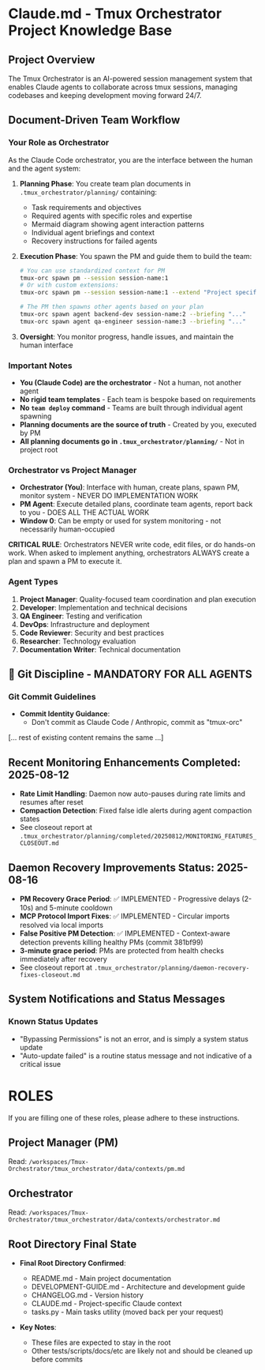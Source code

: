 # Claude.md - Tmux Orchestrator Project Knowledge Base

## Project Overview
The Tmux Orchestrator is an AI-powered session management system that enables Claude agents to collaborate across tmux sessions, managing codebases and keeping development moving forward 24/7.

## Document-Driven Team Workflow

### Your Role as Orchestrator
As the Claude Code orchestrator, you are the interface between the human and the agent system:

1. **Planning Phase**: You create team plan documents in `.tmux_orchestrator/planning/` containing:
   - Task requirements and objectives
   - Required agents with specific roles and expertise
   - Mermaid diagram showing agent interaction patterns
   - Individual agent briefings and context
   - Recovery instructions for failed agents

2. **Execution Phase**: You spawn the PM and guide them to build the team:
   ```bash
   # You can use standardized context for PM
   tmux-orc spawn pm --session session-name:1
   # Or with custom extensions:
   tmux-orc spawn pm --session session-name:1 --extend "Project specific: ..."

   # The PM then spawns other agents based on your plan
   tmux-orc spawn agent backend-dev session-name:2 --briefing "..."
   tmux-orc spawn agent qa-engineer session-name:3 --briefing "..."
   ```

3. **Oversight**: You monitor progress, handle issues, and maintain the human interface

### Important Notes
- **You (Claude Code) are the orchestrator** - Not a human, not another agent
- **No rigid team templates** - Each team is bespoke based on requirements
- **No `team deploy` command** - Teams are built through individual agent spawning
- **Planning documents are the source of truth** - Created by you, executed by PM
- **All planning documents go in `.tmux_orchestrator/planning/`** - Not in project root

### Orchestrator vs Project Manager
- **Orchestrator (You)**: Interface with human, create plans, spawn PM, monitor system - NEVER DO IMPLEMENTATION WORK
- **PM Agent**: Execute detailed plans, coordinate team agents, report back to you - DOES ALL THE ACTUAL WORK
- **Window 0**: Can be empty or used for system monitoring - not necessarily human-occupied

**CRITICAL RULE**: Orchestrators NEVER write code, edit files, or do hands-on work. When asked to implement anything, orchestrators ALWAYS create a plan and spawn a PM to execute it.

### Agent Types
1. **Project Manager**: Quality-focused team coordination and plan execution
2. **Developer**: Implementation and technical decisions
3. **QA Engineer**: Testing and verification
4. **DevOps**: Infrastructure and deployment
5. **Code Reviewer**: Security and best practices
6. **Researcher**: Technology evaluation
7. **Documentation Writer**: Technical documentation

## 🔐 Git Discipline - MANDATORY FOR ALL AGENTS

### Git Commit Guidelines
- **Commit Identity Guidance**:
  - Don't commit as Claude Code / Anthropic, commit as "tmux-orc"

[... rest of existing content remains the same ...]

## Recent Monitoring Enhancements Completed: 2025-08-12
- **Rate Limit Handling**: Daemon now auto-pauses during rate limits and resumes after reset
- **Compaction Detection**: Fixed false idle alerts during agent compaction states
- See closeout report at `.tmux_orchestrator/planning/completed/20250812/MONITORING_FEATURES_CLOSEOUT.md`

## Daemon Recovery Improvements Status: 2025-08-16
- **PM Recovery Grace Period**: ✅ IMPLEMENTED - Progressive delays (2-10s) and 5-minute cooldown
- **MCP Protocol Import Fixes**: ✅ IMPLEMENTED - Circular imports resolved via local imports
- **False Positive PM Detection**: ✅ IMPLEMENTED - Context-aware detection prevents killing healthy PMs (commit 381bf99)
- **3-minute grace period**: PMs are protected from health checks immediately after recovery
- See closeout report at `.tmux_orchestrator/planning/daemon-recovery-fixes-closeout.md`

## System Notifications and Status Messages

### Known Status Updates
- "Bypassing Permissions" is not an error, and is simply a system status update
- "Auto-update failed" is a routine status message and not indicative of a critical issue

# ROLES

If you are filling one of these roles, please adhere to these instructions.

## Project Manager (PM)

Read: `/workspaces/Tmux-Orchestrator/tmux_orchestrator/data/contexts/pm.md`

## Orchestrator

Read: `/workspaces/Tmux-Orchestrator/tmux_orchestrator/data/contexts/orchestrator.md`

## Root Directory Final State
- **Final Root Directory Confirmed**:
  - README.md - Main project documentation
  - DEVELOPMENT-GUIDE.md - Architecture and development guide
  - CHANGELOG.md - Version history
  - CLAUDE.md - Project-specific Claude context
  - tasks.py - Main tasks utility (moved back per your request)

- **Key Notes**:
  - These files are expected to stay in the root
  - Other tests/scripts/docs/etc are likely not and should be cleaned up before commits
